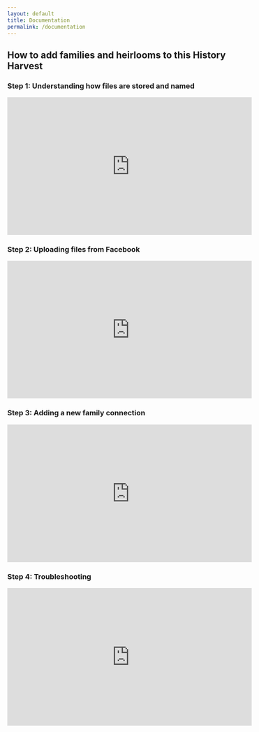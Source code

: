 ```yaml
---
layout: default
title: Documentation
permalink: /documentation
---
```


## How to add families and heirlooms to this History Harvest

### Step 1: Understanding how files are stored and named
<iframe width="560" height="315" src="https://www.youtube.com/embed/lRxh-qIoxms" title="YouTube video player" frameborder="0" allow="accelerometer; clipboard-write; encrypted-media; gyroscope; picture-in-picture" allowfullscreen></iframe>

### Step 2: Uploading files from Facebook
<iframe width="560" height="315" src="https://www.youtube.com/embed/C-VuTxRgu90" title="YouTube video player" frameborder="0" allow="accelerometer; clipboard-write; encrypted-media; gyroscope; picture-in-picture" allowfullscreen></iframe>

### Step 3: Adding a new family connection
<iframe width="560" height="315" src="https://www.youtube.com/embed/DfnJZaOVGhg" title="YouTube video player" frameborder="0" allow="accelerometer; clipboard-write; encrypted-media; gyroscope; picture-in-picture" allowfullscreen></iframe>

### Step 4: Troubleshooting
<iframe width="560" height="315" src="https://www.youtube.com/embed/IE88Qcsbn7Y" title="YouTube video player" frameborder="0" allow="accelerometer; clipboard-write; encrypted-media; gyroscope; picture-in-picture" allowfullscreen></iframe>
